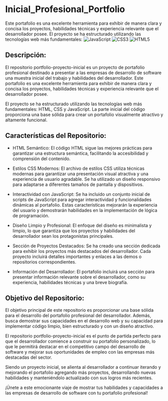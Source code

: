 # Inicial_Profesional_Portfolio
Este portafolio es una excelente herramienta para exhibir de manera clara y concisa los proyectos, habilidades técnicas y experiencia relevante que el desarrollador posee.  El proyecto se ha estructurado utilizando las tecnologías web más fundamentales: 
![JavaScript](https://img.shields.io/badge/javascript-%23323330.svg?style=plastic&logo=javascript&logoColor=%23F7DF1E) 
![CSS3](https://img.shields.io/badge/css3-%231572B6.svg?style=plastic&logo=css3&logoColor=white) ![HTML5](https://img.shields.io/badge/html5-%231572B6.svg?style=plastic&logo=html5&logoColor=red)

## Descripción:

El repositorio portfolio-proyecto-inicial es un proyecto de portafolio profesional destinado a presentar a las empresas de desarrollo de software una muestra inicial del trabajo y habilidades del desarrollador. Este portafolio es una excelente herramienta para exhibir de manera clara y concisa los proyectos, habilidades técnicas y experiencia relevante que el desarrollador posee.

El proyecto se ha estructurado utilizando las tecnologías web más fundamentales: HTML, CSS y JavaScript. La parte inicial del código proporciona una base sólida para crear un portafolio visualmente atractivo y altamente funcional.

## Características del Repositorio:

* HTML Semántico: El código HTML sigue las mejores prácticas para garantizar una estructura semántica, facilitando la accesibilidad y comprensión del contenido.

* Estilos CSS Modernos: El archivo de estilos CSS utiliza técnicas modernas para garantizar una presentación visual atractiva y una experiencia de usuario agradable. Se ha utilizado un diseño responsivo para adaptarse a diferentes tamaños de pantalla y dispositivos.

* Interactividad con JavaScript: Se ha incluido un conjunto inicial de scripts de JavaScript para agregar interactividad y funcionalidades dinámicas al portafolio. Estas características mejorarán la experiencia del usuario y demostrarán habilidades en la implementación de lógica de programación.

* Diseño Limpio y Profesional: El enfoque del diseño es minimalista y limpio, lo que garantiza que los proyectos y habilidades del desarrollador sean los protagonistas principales.

* Sección de Proyectos Destacados: Se ha creado una sección dedicada para exhibir los proyectos más destacados del desarrollador. Cada proyecto incluirá detalles importantes y enlaces a las demos o repositorios correspondientes.

* Información del Desarrollador: El portafolio incluirá una sección para presentar información relevante sobre el desarrollador, como su experiencia, habilidades técnicas y una breve biografía.

## Objetivo del Repositorio:

El objetivo principal de este repositorio es proporcionar una base sólida para el desarrollo del portafolio profesional del desarrollador. Además, busca demostrar sus capacidades en el desarrollo web y su capacidad para implementar código limpio, bien estructurado y con un diseño atractivo.

El repositorio portfolio-proyecto-inicial es el punto de partida perfecto para que el desarrollador comience a construir su portafolio personalizado, lo que le permitirá destacar en el competitivo campo del desarrollo de software y mejorar sus oportunidades de empleo con las empresas más destacadas del sector.

Siendo un proyecto inicial, se alienta al desarrollador a continuar iterando y mejorando el portafolio agregando más proyectos, desarrollando nuevas habilidades y manteniéndolo actualizado con sus logros más recientes.

¡Únete a este emocionante viaje de mostrar tus habilidades y capacidades a las empresas de desarrollo de software con tu portafolio profesional!
